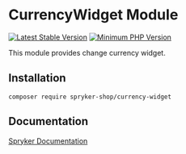 # CurrencyWidget Module
[![Latest Stable Version](https://poser.pugx.org/spryker-shop/currency-widget/v/stable.svg)](https://packagist.org/packages/spryker-shop/currency-widget)
[![Minimum PHP Version](https://img.shields.io/badge/php-%3E%3D%207.3-8892BF.svg)](https://php.net/)

This module provides change currency widget.

## Installation

```
composer require spryker-shop/currency-widget
```

## Documentation

[Spryker Documentation](https://academy.spryker.com)
